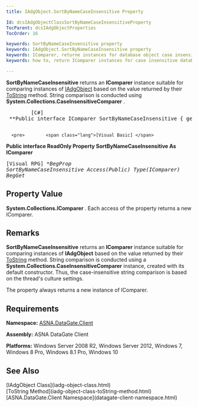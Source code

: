```yaml
---
title: IAdgObject.SortByNameCaseInsensitive Property

Id: dcsIAdgObjectClassSortByNameCaseInsensitiveProperty
TocParent: dcsIAdgObjectProperties
TocOrder: 16

keywords: SortByNameCaseInsensitive property
keywords: IAdgObject.SortByNameCaseInsensitive property
keywords: IComparer, returne instances for database object case insensitive string comparision
keywords: how to, return IComparer instances for case insensitive database object string comparision

---
```


**SortByNameCaseInsensitive** returns an **IComparer** instance suitable for comparing instances of [ IAdgObject](iadg-object-class.html) based on the value returned by their [ ToString](iadg-object-class-toString-method.html) method. String comparison is conducted using **System.Collections.CaseInsensitiveComparer** .
<pre>        <span class="lang">[C#]</span>
 **Public interface IComparer SortByNameCaseInsensitive { get; }** 
      </pre>
      <pre>        <span class="lang">[Visual Basic] </span>
 **Public interface ReadOnly Property SortByNameCaseInsensitive As IComparer** 
      </pre>
      <pre class="prettyprint">
        <span class="lang">[Visual RPG]</span>
 **BegProp SortByNameCaseInsensitive Access(*Public) Type(IComparer)
   BegGet** 
      </pre>

## Property Value

**System.Collections.IComparer** . Each access of the property returns a new IComparer. 
## Remarks

**SortByNameCaseInsensitive** returns an **IComparer** instance suitable for comparing instances of **IAdgObject** based on the value returned by their [ToString](iadg-object-class-toString-method.html) method. String comparison is conducted using a **System.Collections.CaseInsensitiveComparer** instance, created with its default constructor. Thus, the case-insensitive string comparison is based on the thread's culture settings.

The property always returns a new instance of IComparer.
## Requirements

**Namespace:** [ASNA.DataGate.Client](datagate-client-namespace.html) 

**Assembly:** ASNA DataGate Client

**Platforms:** Windows Server 2008 R2, Windows Server 2012, Windows 7, Windows 8 Pro, Windows 8.1 Pro, Windows 10
## See Also

<dl />
      [IAdgObject Class](iadg-object-class.html)
      <br />
      [ToString Method](iadg-object-class-toString-method.html)
      <br />
      [ASNA.DataGate.Client Namespace](datagate-client-namespace.html) 

